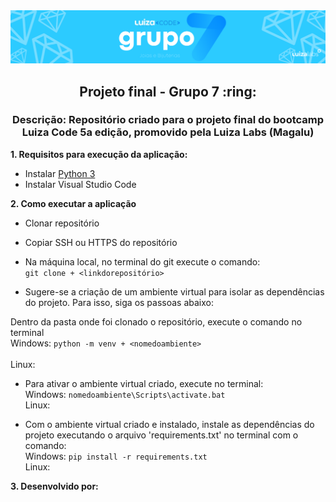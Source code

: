 <img src="https://github.com/majhara/projeto-final-luiza-code-grupo7/blob/main/joiasebijuterias.png"> 

<h2 align="center">Projeto final - Grupo 7 :ring: </h2> 

<h3 align="center"> Descrição: Repositório criado para o projeto final do bootcamp Luiza Code 5a edição, promovido pela Luiza Labs (Magalu)</h3>


<strong>1. Requisitos para execução da aplicação: </strong>
- Instalar <a href="https://www.python.org/downloads/">Python 3</a> 
- Instalar Visual Studio Code


<strong> 2. Como executar a aplicação</strong>
 - Clonar repositório
 - Copiar SSH ou HTTPS do repositório

- Na máquina local, no terminal do git execute o comando:
          <br> ```git clone + <linkdorepositório>```
- Sugere-se a criação de um ambiente virtual para isolar as dependências do projeto. Para isso, siga os passoas abaixo:
     
Dentro da pasta onde foi clonado o repositório, execute o comando no terminal
<br>        Windows: ```python -m venv + <nomedoambiente>``` </br>
<br>        Linux: </br>

- Para ativar o ambiente virtual criado, execute no terminal:
<br>       Windows: ```nomedoambiente\Scripts\activate.bat```
<br>       Linux: 


- Com o ambiente virtual criado e instalado, instale as dependências do projeto executando o arquivo 'requirements.txt' no terminal com o comando:
<br> Windows: ```pip install -r requirements.txt```
<br> Linux: 

<strong>3. Desenvolvido por:</strong>